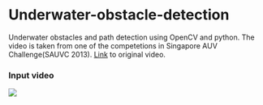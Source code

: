 # Underwater-obstacle-detection
Underwater obstacles and path detection using OpenCV and python. The video is taken from one of the competetions in Singapore AUV Challenge(SAUVC 2013). [Link](https://www.youtube.com/watch?v=H0mIRADzzik) to original video. 

### Input video

![](output.gif)

